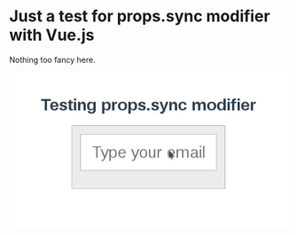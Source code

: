 # Just a test for props.sync modifier with Vue.js

Nothing too fancy here.

![This is how it looks like](Screencast.gif "This is how it looks like")